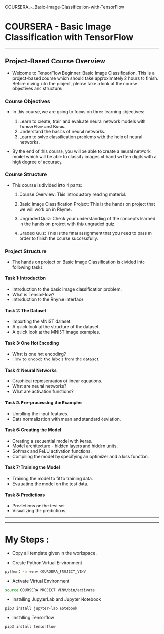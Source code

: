 COURSERA_-_Basic-Image-Classification-with-TensorFlow
# COURSERA - Basic Image Classification with TensorFlow

---

## Project-Based Course Overview
- Welcome to TensorFlow Beginner: Basic Image Classification. This is a project-based course which should take approximately 2 hours to finish. Before diving into the project, please take a look at the course objectives and structure:

### Course Objectives
- In this course, we are going to focus on three learning objectives:

  1. Learn to create, train and evaluate neural network models with TensorFlow and Keras.
  2. Understand the basics of neural networks.
  3. Learn to solve classification problems with the help of neural networks.

- By the end of this course, you will be able to create a neural network model which will be able to classify images of hand written digits with a high degree of accuracy.

### Course Structure
- This course is divided into 4 parts:

  1. Course Overview: This introductory reading material.

  2. Basic Image Classification Project: This is the hands on project that we will work on in Rhyme.

  3. Ungraded Quiz: Check your understanding of the concepts learned in the hands on project with this ungraded quiz.

  4. Graded Quiz: This is the final assignment that you need to pass in order to finish the course successfully.

### Project Structure
- The hands on project on Basic Image Classification is divided into following tasks:

#### Task 1: Introduction
- Introduction to the basic image classification problem.
- What is TensorFlow?
- Introduction to the Rhyme interface.

#### Task 2: The Dataset
- Importing the MNIST dataset.
- A quick look at the structure of the dataset.
- A quick look at the MNIST image examples.

#### Task 3: One Hot Encoding
- What is one hot encoding?
- How to encode the labels from the dataset.

#### Task 4: Neural Networks
- Graphical representation of linear equations.
- What are neural networks?
- What are activation functions?

#### Task 5: Pre-processing the Examples
- Unrolling the input features.
- Data normalization with mean and standard deviation.

#### Task 6: Creating the Model
- Creating a sequential model with Keras.
- Model architecture - hidden layers and hidden units.
- Softmax and ReLU activation functions.
- Compiling the model by specifying an optimizer and a loss function.

#### Task 7: Training the Model
- Training the model to fit to training data.
- Evaluating the model on the test data.

#### Task 8: Predictions
- Predictions on the test set.
- Visualizing the predictions.

---
---


# My Steps :

- Copy all template given in the workspace.

- Create Python Virtual Environment
```bash
python3 -m venv COURSERA_PROJECT_VENV
```

- Activate Virtual Environment
```bash
source COURSERA_PROJECT_VENV/bin/activate
```

- Installing JupyterLab and Jupyter Notebook
```bash
pip3 install jupyter-lab notebook
```

- Installing Tensorflow
```bash
pip3 install tensorflow
```
